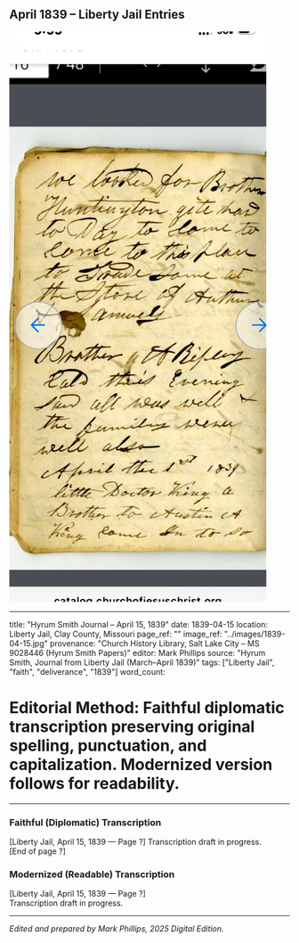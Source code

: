## April 1839 – Liberty Jail Entries

![Manuscript page thumbnail](../images/1839-04-15.jpg)

---
title: "Hyrum Smith Journal – April 15, 1839"
date: 1839-04-15
location: Liberty Jail, Clay County, Missouri
page_ref: ""
image_ref: "../images/1839-04-15.jpg"
provenance: "Church History Library, Salt Lake City – MS 9028446 (Hyrum Smith Papers)"
editor: Mark Phillips
source: "Hyrum Smith, Journal from Liberty Jail (March–April 1839)"
tags: ["Liberty Jail", "faith", "deliverance", "1839"]
word_count:
# Editorial Method: Faithful diplomatic transcription preserving original spelling, punctuation, and capitalization. Modernized version follows for readability.
---

### Faithful (Diplomatic) Transcription
[Liberty Jail, April 15, 1839 — Page ?]
Transcription draft in progress.  
[End of page ?]

### Modernized (Readable) Transcription
[Liberty Jail, April 15, 1839 — Page ?]  
Transcription draft in progress.

---
*Edited and prepared by Mark Phillips, 2025 Digital Edition.*
